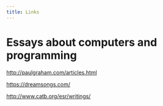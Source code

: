 ```yaml
---
title: Links
---
```


# Essays about computers and programming

<http://paulgraham.com/articles.html>

<https://dreamsongs.com/>

<http://www.catb.org/esr/writings/>
